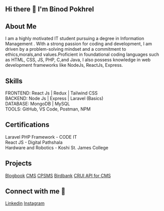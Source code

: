 ## Hi there 👋 I'm Binod Pokhrel 

## About Me
I am a highly motivated IT student pursuing a degree in Information Management . With a strong passion for coding and development, I am driven by a problem-solving mindset and a commitment to ethics,morals,and values.Proficient in foundational coding languages such as HTML, CSS, JS, PHP, C,and Java, I also possess knowledge in web development frameworks like NodeJs, ReactJs, Express. 

## Skills
FRONTEND: React Js | Redux | Tailwind CSS <br>
BACKEND: Node Js | Express | Laravel (Basics) <br>
DATABASE: MongoDB | MySQL <br>
TOOLS: GitHub, VS Code, Postman, NPM <br>

## Certifications
Laravel PHP Framework - CODE IT <br>
React JS - Digital Pathshala <br>
Hardware and Robotics - Koshi St. James College<br>

## Projects
[Blogbook](https://github.com/lilbp221/BLOGMANAGEMENTSYSWITH_REACT)
[CMS](https://github.com/lilbp221/ContentMS_SSR_NODEJS)
[CPSMS](https://github.com/lilbp221/CustomerAndProductMS)
[Birdbank](https://github.com/lilbp221/CustomerAndProductMS)
[CRUI API for CMS](https://github.com/lilbp221/BlogManagementSystem_NODE_BACKEND)

## Connect with me 🤝
[Linkedin](https://www.linkedin.com/in/binod-pokhrel-6949ab241/)
[Instagram](https://www.instagram.com/callmebp___/)
